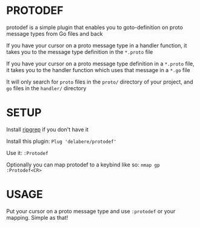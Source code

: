 # PROTODEF
protodef is a simple plugin that enables you to goto-definition on proto message types from Go files and back

If you have your cursor on a proto message type in a handler function, it takes you to the message type definition in the `*.proto` file

If you have your cursor on a proto message type definition in a `*.proto` file, it takes you to the handler function which uses that message in a `*.go` file

It will only search for `proto` files in the `proto/` directory of your project, and `go` files in the `handler/` directory

# SETUP
Install [ripgrep](https://github.com/BurntSushi/ripgrep) if you don't have it

Install this plugin:
`Plug 'delabere/protodef'`
    
Use it:
`:Protodef`

Optionally you can map protodef to a keybind like so:
`nmap gp :Protodef<CR>`

# USAGE
Put your cursor on a proto message type and use `:protodef` or your mapping. Simple as that!
